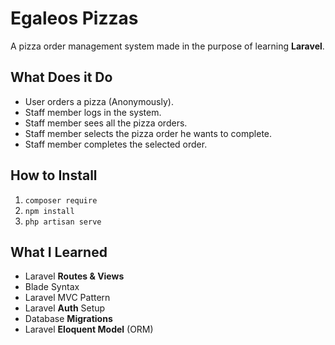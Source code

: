 # Egaleos Pizzas

A pizza order management system made in the purpose of learning **Laravel**.  

## What Does it Do

- User orders a pizza (Anonymously).
- Staff member logs in the system.
- Staff member sees all the pizza orders.
- Staff member selects the pizza order he wants to complete.
- Staff member completes the selected order.

## How to Install

1. `composer require`
2. `npm install`
3. `php artisan serve`

## What I Learned

- Laravel **Routes & Views**
- Blade Syntax
- Laravel MVC Pattern
- Laravel **Auth** Setup
- Database **Migrations**
- Laravel **Eloquent Model** (ORM)
